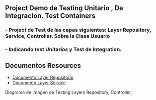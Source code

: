## Project Demo de Testing Unitario , De Integracion. Test Containers

### - Project de Test de las capas siguientes: Layer Repository, Service, Controller. Sobre la Clase Usuario 
### - Indicando test Unitarios y Test de Integration.

## Documentos Resources 
- [Documento Layer Repositorio]()
- [Documento Layer Service]()


Diagrama de Imagen de Testing Layers Repository, Controller, 



